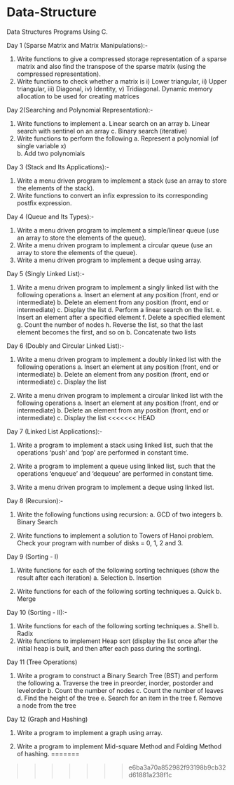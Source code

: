 # Data-Structure
Data Structures Programs Using C.

Day 1 (Sparse Matrix and Matrix Manipulations):-

  1. Write functions to give a compressed storage representation of a sparse matrix and also find the
     transpose of the sparse matrix (using the compressed representation).
  2. Write functions to check whether a matrix is i) Lower triangular, ii) Upper triangular, iii) Diagonal,
     iv) Identity, v) Tridiagonal. Dynamic memory allocation to be used for creating matrices

Day 2(Searching and Polynomial Representation):-

  1. Write functions to implement
      a. Linear search on an array
      b. Linear search with sentinel on an array
      c. Binary search (iterative)
  2. Write functions to perform the following
      a. Represent a polynomial (of single variable x)    
      b. Add two polynomials
  
Day 3 (Stack and Its Applications):-
  
  1. Write a menu driven program to implement a stack (use an array to store the elements of the stack).
  2. Write functions to convert an infix expression to its corresponding postfix expression.
  
Day 4 (Queue and Its Types):-
  
  1. Write a menu driven program to implement a simple/linear queue (use an array to store the elements of the queue).
  2. Write a menu driven program to implement a circular queue (use an array to store the elements of the queue).
  3. Write a menu driven program to implement a deque using array.
  
Day 5 (Singly Linked List):-

  1. Write a menu driven program to implement a singly linked list with the following operations
    a. Insert an element at any position (front, end or intermediate)
    b. Delete an element from any position (front, end or intermediate)
    c. Display the list
    d. Perform a linear search on the list.
    e. Insert an element after a specified element
    f. Delete a specified element
    g. Count the number of nodes
    h. Reverse the list, so that the last element becomes the first, and so on
    b. Concatenate two lists

Day 6 (Doubly and Circular Linked List):-

  1. Write a menu driven program to implement a doubly linked list with the following operations
    a. Insert an element at any position (front, end or intermediate)
    b. Delete an element from any position (front, end or intermediate)
    c. Display the list

  2. Write a menu driven program to implement a circular linked list with the following operations
    a. Insert an element at any position (front, end or intermediate)
    b. Delete an element from any position (front, end or intermediate)
    c. Display the list
<<<<<<< HEAD

Day 7 (Linked List Applications):-

  1. Write a program to implement a stack using linked list, such that the operations ‘push’ and ‘pop’ are performed in constant time.

  2. Write a program to implement a queue using linked list, such that the operations ‘enqueue’ and
‘dequeue’ are performed in constant time.

  3. Write a menu driven program to implement a deque using linked list.

Day 8 (Recursion):-

  1. Write the following functions using recursion:
     a. GCD of two integers
     b. Binary Search

  2. Write functions to implement a solution to Towers of Hanoi problem. Check your program with number of disks = 0, 1, 2 and 3.

Day 9 (Sorting - I)
  1. Write functions for each of the following sorting techniques (show the result after each iteration)
    a. Selection
    b. Insertion

  2. Write functions for each of the following sorting techniques
    a. Quick
    b. Merge

Day 10 (Sorting - II):-

  1. Write functions for each of the following sorting techniques
    a. Shell
    b. Radix
  2. Write functions to implement Heap sort (display the list once after the initial heap is built, and then after each pass during the sorting).

Day 11 (Tree Operations)
  
  1. Write a program to construct a Binary Search Tree (BST) and perform the following
    a. Traverse the tree in preorder, inorder, postorder and levelorder
    b. Count the number of nodes
    c. Count the number of leaves
    d. Find the height of the tree
    e. Search for an item in the tree
    f. Remove a node from the tree

Day 12 (Graph and Hashing)
  
  1. Write a program to implement a graph using array.
  
  2. Write a program to implement Mid-square Method and Folding Method of hashing. 
=======
>>>>>>> e6ba3a70a852982f93198b9cb32d61881a238f1c
